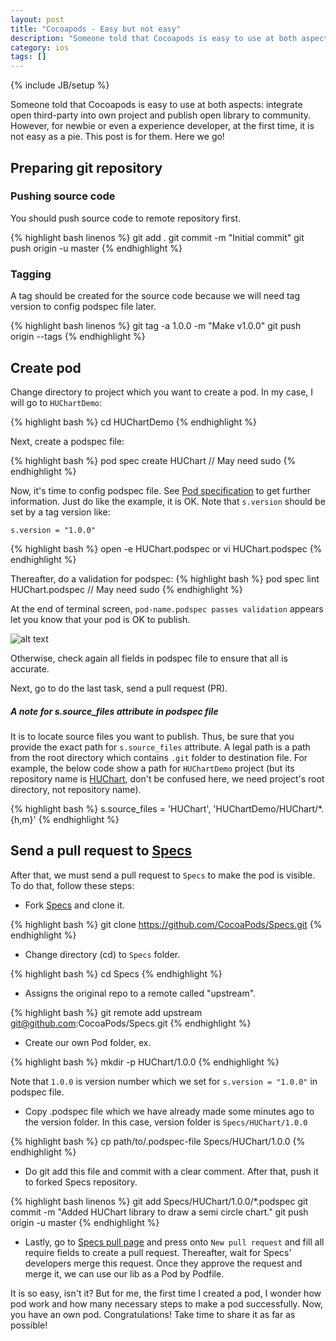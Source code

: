```yaml
---
layout: post
title: "Cocoapods - Easy but not easy"
description: "Someone told that Cocoapods is easy to use at both aspects: integrate open third-party into own project and publish open library to community. However, for newbie or even a experience developer, at the first time, it is not easy as a pie. This post is for them!"
category: ios 
tags: []
---
```

{% include JB/setup %}

Someone told that Cocoapods is easy to use at both aspects: integrate open third-party into own project and publish open library to community. However, for newbie or even a experience developer, at the first time, it is not easy as a pie. This post is for them. Here we go!


## Preparing git repository
### Pushing source code
You should push source code to remote repository first.

{% highlight bash linenos %}
git add .
git commit -m "Initial commit"
git push origin -u master
{% endhighlight %}

### Tagging
A tag should be created for the source code because we will need tag version to config podspec file later.

{% highlight bash linenos %}
git tag -a 1.0.0 -m "Make v1.0.0"
git push origin --tags
{% endhighlight %}

## Create pod
Change directory to project which you want to create a pod. In my case, I will go to ```HUChartDemo```:

{% highlight bash %}
cd HUChartDemo
{% endhighlight %}

Next, create a podspec file:

{% highlight bash %}
pod spec create HUChart    // May need sudo
{% endhighlight %}

Now, it's time to config podspec file. See [Pod specification](https://github.com/CocoaPods/CocoaPods/wiki/A-pod-specification) to get further information. Just do like the example, it is OK. Note that ```s.version``` should be set by a tag version like:

```
s.version = "1.0.0"
```

{% highlight bash %}
open -e HUChart.podspec
or
vi HUChart.podspec
{% endhighlight %}

Thereafter, do a validation for podspec:
{% highlight bash %}
pod spec lint HUChart.podspec    // May need sudo
{% endhighlight %}

At the end of terminal screen, ```pod-name.podspec passes validation``` appears let you know that your pod is OK to publish. 

![alt text](http://hugo53.github.io/images/huchart/hucharPodValidation.png "pod validation top")

Otherwise, check again all fields in podspec file to ensure that all is accurate. 

Next, go to do the last task, send a pull request (PR).

##### A note for s.source\_files attribute in podspec file
It is to locate source files you want to publish. Thus, be sure that you provide the exact path for ```s.source_files``` attribute. A legal path is a path from the root directory which contains ```.git``` folder to destination file. For example, the below code show a path for ```HUChartDemo``` project (but its repository name is [HUChart](https://github.com/hugo53/HUChart), don't be confused here, we need project's root directory, not repository name). 

{% highlight bash  %}
s.source_files  = 'HUChart', 'HUChartDemo/HUChart/*.{h,m}'
{% endhighlight %}

## Send a pull request to [Specs](https://github.com/CocoaPods/Specs)
After that, we must send a pull request to ```Specs``` to make the pod is visible. To do that, follow these steps:

- Fork [Specs](https://github.com/CocoaPods/Specs) and clone it.

{% highlight bash %}
git clone https://github.com/CocoaPods/Specs.git
{% endhighlight %}

- Change directory (cd) to ```Specs``` folder.

{% highlight bash %}
cd Specs
{% endhighlight %}

- Assigns the original repo to a remote called "upstream".

{% highlight bash %}
git remote add upstream git@github.com:CocoaPods/Specs.git
{% endhighlight %}

- Create our own Pod folder, ex. 

{% highlight bash %}
mkdir -p HUChart/1.0.0
{% endhighlight %}

Note that ```1.0.0``` is version number which we set for ```s.version = "1.0.0"``` in podspec file.

- Copy .podspec file which we have already made some minutes ago to the version folder. In this case, version folder is ```Specs/HUChart/1.0.0```

{% highlight bash %}
cp path/to/.podspec-file Specs/HUChart/1.0.0 
{% endhighlight %}

- Do git add this file and commit with a clear comment. After that, push it to forked Specs repository.

{% highlight bash linenos %}
git add Specs/HUChart/1.0.0/*.podspec
git commit -m "Added HUChart library to draw a semi circle chart."
git push origin -u master
{% endhighlight %}

- Lastly, go to [Specs pull page](https://github.com/CocoaPods/Specs/pulls) and press onto ```New pull request``` and fill all require fields to create a pull request. Thereafter, wait for Specs' developers merge this request. Once they approve the request and merge it, we can use our lib as a Pod by Podfile.

It is so easy, isn't it? But for me, the first time I created a pod, I wonder how pod work and how many necessary steps to make a pod successfully. Now, you have an own pod. Congratulations! Take time to share it as far as possible! 

<script data-gittip-username="mrhoangnm"
        data-gittip-widget="button"
        src="//gttp.co/v1.js">
        </script>
